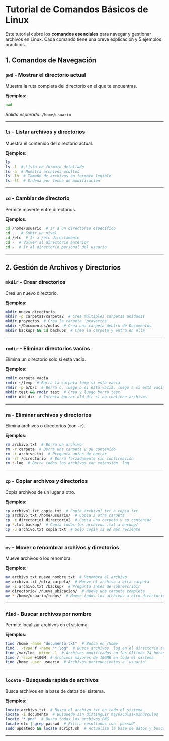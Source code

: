 # Tutorial de Comandos Básicos de Linux

Este tutorial cubre los **comandos esenciales** para navegar y gestionar archivos en Linux. Cada comando tiene una breve explicación y 5 ejemplos prácticos.

## 1. Comandos de Navegación

### `pwd` - Mostrar el directorio actual
Muestra la ruta completa del directorio en el que te encuentras.

**Ejemplos:**
```sh
pwd
```
_Salida esperada:_ `/home/usuario`

---

### `ls` - Listar archivos y directorios
Muestra el contenido del directorio actual.

**Ejemplos:**
```sh
ls
ls -l  # Lista en formato detallado
ls -a  # Muestra archivos ocultos
ls -lh  # Tamaño de archivos en formato legible
ls -lt  # Ordena por fecha de modificación
```

---

### `cd` - Cambiar de directorio
Permite moverte entre directorios.

**Ejemplos:**
```sh
cd /home/usuario  # Ir a un directorio específico
cd ..  # Subir un nivel
cd /etc  # Ir a /etc directamente
cd -  # Volver al directorio anterior
cd ~  # Ir al directorio personal del usuario
```

---

## 2. Gestión de Archivos y Directorios

### `mkdir` - Crear directorios
Crea un nuevo directorio.

**Ejemplos:**
```sh
mkdir nuevo_directorio
mkdir -p carpeta1/carpeta2  # Crea múltiples carpetas anidadas
mkdir proyectos  # Crea la carpeta 'proyectos'
mkdir ~/Documentos/notas  # Crea una carpeta dentro de Documentos
mkdir backups && cd backups  # Crea la carpeta y entra en ella
```

---

### `rmdir` - Eliminar directorios vacíos
Elimina un directorio solo si está vacío.

**Ejemplos:**
```sh
rmdir carpeta_vacia
rmdir ~/temp  # Borra la carpeta temp si está vacía
rmdir -p a/b/c  # Borra c, luego b si está vacía, luego a si está vacía
mkdir test && rmdir test  # Crea y luego borra test
rmdir old_dir  # Intenta borrar old_dir si no contiene archivos
```

---

### `rm` - Eliminar archivos y directorios
Elimina archivos o directorios (con `-r`).

**Ejemplos:**
```sh
rm archivo.txt  # Borra un archivo
rm -r carpeta  # Borra una carpeta y su contenido
rm -i archivo.txt  # Pregunta antes de borrar
rm -rf /directorio  # Borra forzadamente sin confirmación
rm *.log  # Borra todos los archivos con extensión .log
```

---

### `cp` - Copiar archivos y directorios
Copia archivos de un lugar a otro.

**Ejemplos:**
```sh
cp archivo1.txt copia.txt  # Copia archivo1.txt a copia.txt
cp archivo.txt /home/usuario/  # Copia a otra carpeta
cp -r directorio1 directorio2  # Copia una carpeta y su contenido
cp *.txt backup/  # Copia todos los archivos .txt a backup/
cp -u archivo.txt copia.txt  # Solo copia si es más reciente
```

---

### `mv` - Mover o renombrar archivos y directorios
Mueve archivos o los renombra.

**Ejemplos:**
```sh
mv archivo.txt nuevo_nombre.txt  # Renombra el archivo
mv archivo.txt /otra_carpeta/  # Mueve el archivo a otra carpeta
mv -i archivo.txt /backup/  # Pregunta antes de sobrescribir
mv directorio/ /nueva_ubicacion/  # Mueve una carpeta completa
mv * /home/usuario/todos/  # Mueve todos los archivos a otro directorio
```

---

### `find` - Buscar archivos por nombre
Permite localizar archivos en el sistema.

**Ejemplos:**
```sh
find /home -name "documento.txt"  # Busca en /home
find . -type f -name "*.log"  # Busca archivos .log en el directorio actual
find /var/log -mtime -1  # Archivos modificados en las últimas 24 horas
find / -size +100M  # Archivos mayores de 100MB en todo el sistema
find /home -user usuario  # Archivos pertenecientes a 'usuario'
```

---

### `locate` - Búsqueda rápida de archivos
Busca archivos en la base de datos del sistema.

**Ejemplos:**
```sh
locate archivo.txt  # Busca el archivo.txt en todo el sistema
locate -i documento  # Búsqueda sin distinguir mayúsculas/minúsculas
locate '*.png'  # Busca todos los archivos PNG
locate etc | grep passwd  # Filtra resultados con 'passwd'
sudo updatedb && locate script.sh  # Actualiza la base de datos y busca
```

---